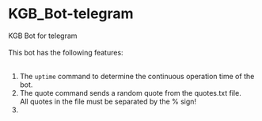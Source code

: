 # KGB_Bot-telegram
KGB Bot for telegram  
<br />
This bot has the following features:  
<br />
1. The `uptime` command to determine the continuous operation time of the bot.  
2. The quote command sends a random quote from the quotes.txt file.  
All quotes in the file must be separated by the % sign!  
3. 
